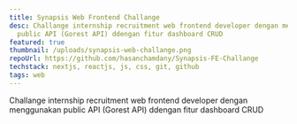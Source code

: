 ```yaml
---
title: Synapsis Web Frontend Challange
desc: Challange internship recruitment web frontend developer dengan menggunakan
  public API (Gorest API) ddengan fitur dashboard CRUD
featured: true
thumbnail: /uploads/synapsis-web-challange.png
repoUrl: https://github.com/hasanchamdany/Synapsis-FE-Challange
techstack: nextjs, reactjs, js, css, git, github
tags: web
---
```

Challange internship recruitment web frontend developer dengan menggunakan public API (Gorest API) ddengan fitur dashboard CRUD